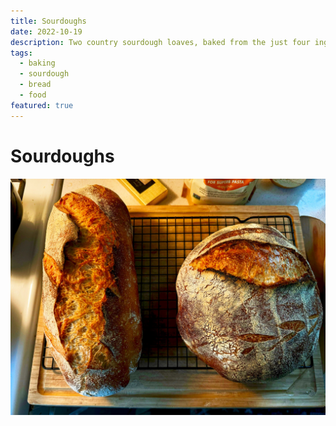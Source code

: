 ```yaml
---
title: Sourdoughs
date: 2022-10-19
description: Two country sourdough loaves, baked from the just four ingredients flour, water, yeast, and salt, emerged from a 500F oven. With their golden crusts crackling and their interiors tender and airy, these loaves are a testament to a craft that demands a network of gluten and heat.
tags:
  - baking
  - sourdough
  - bread
  - food
featured: true
---
```


# Sourdoughs

![Sourdough bread](../../../public/img/sourdoughs/04-2024/80DB0012-9CA2-46E2-AA8E-3856042FD1A5_1_105_c.jpeg)